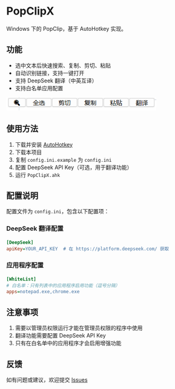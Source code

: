 # PopClipX

Windows 下的 PopClip，基于 AutoHotkey 实现。

## 功能

- 选中文本后快速搜索、复制、剪切、粘贴
- 自动识别链接，支持一键打开
- 支持 DeepSeek 翻译（中英互译）
- 支持白名单应用配置

![PopClipX 截图](PopClipX.png)

## 使用方法

1. 下载并安装 [AutoHotkey](https://www.autohotkey.com/)
2. 下载本项目
3. 复制 `config.ini.example` 为 `config.ini`
4. 配置 DeepSeek API Key（可选，用于翻译功能）
5. 运行 `PopClipX.ahk`

## 配置说明

配置文件为 `config.ini`，包含以下配置项：

### DeepSeek 翻译配置

```ini
[DeepSeek]
apiKey=YOUR_API_KEY  # 在 https://platform.deepseek.com/ 获取
```

### 应用程序配置

```ini
[WhiteList]
# 白名单：只有列表中的应用程序启用功能（逗号分隔）
apps=notepad.exe,chrome.exe
```

## 注意事项

1. 需要以管理员权限运行才能在管理员权限的程序中使用
2. 翻译功能需要配置 DeepSeek API Key
3. 只有在白名单中的应用程序才会启用增强功能

## 反馈

如有问题或建议，欢迎提交 [Issues](https://github.com/xinbs/PopClipX/issues)

